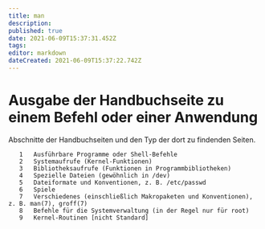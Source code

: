 ```yaml
---
title: man
description: 
published: true
date: 2021-06-09T15:37:31.452Z
tags: 
editor: markdown
dateCreated: 2021-06-09T15:37:22.742Z
---
```


# Ausgabe der Handbuchseite zu einem Befehl oder einer Anwendung

Abschnitte der Handbuchseiten und den Typ der dort zu findenden Seiten.

       1   Ausführbare Programme oder Shell-Befehle
       2   Systemaufrufe (Kernel-Funktionen)
       3   Bibliotheksaufrufe (Funktionen in Programmbibliotheken)
       4   Spezielle Dateien (gewöhnlich in /dev)
       5   Dateiformate und Konventionen, z. B. /etc/passwd
       6   Spiele
       7   Verschiedenes (einschließlich Makropaketen und Konventionen), z. B. man(7), groff(7)
       8   Befehle für die Systemverwaltung (in der Regel nur für root)
       9   Kernel-Routinen [nicht Standard]

